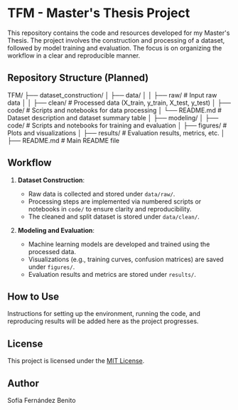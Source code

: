 # TFM - Master's Thesis Project

This repository contains the code and resources developed for my Master's Thesis. The project involves the construction and processing of a dataset, followed by model training and evaluation. The focus is on organizing the workflow in a clear and reproducible manner.

## Repository Structure (Planned)

TFM/
├── dataset_construction/
│   ├── data/
│   │   ├── raw/             # Input raw data
│   │   ├── clean/           # Processed data (X_train, y_train, X_test, y_test)
│   ├── code/                # Scripts and notebooks for data processing
│   └── README.md            # Dataset description and dataset summary table
│
├── modeling/
│   ├── code/                # Scripts and notebooks for training and evaluation
│   ├── figures/             # Plots and visualizations
│   ├── results/             # Evaluation results, metrics, etc.
│
├── README.md                # Main README file


## Workflow

1. **Dataset Construction**:  
   - Raw data is collected and stored under `data/raw/`.
   - Processing steps are implemented via numbered scripts or notebooks in `code/` to ensure clarity and reproducibility.
   - The cleaned and split dataset is stored under `data/clean/`.

2. **Modeling and Evaluation**:  
   - Machine learning models are developed and trained using the processed data.
   - Visualizations (e.g., training curves, confusion matrices) are saved under `figures/`.
   - Evaluation results and metrics are stored under `results/`.

## How to Use

Instructions for setting up the environment, running the code, and reproducing results will be added here as the project progresses.

## License

This project is licensed under the [MIT License](LICENSE).

## Author

Sofía Fernández Benito
